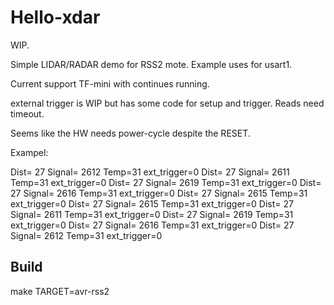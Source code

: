 Hello-xdar
==========

WIP.

Simple LIDAR/RADAR demo for RSS2 mote.
Example uses for usart1.

Current support TF-mini with continues running.

external trigger is WIP but has some code for
setup and trigger. Reads need timeout.

Seems like the HW needs power-cycle despite the
RESET.

Exampel:

Dist=   27 Signal= 2612 Temp=31 ext_trigger=0
Dist=   27 Signal= 2611 Temp=31 ext_trigger=0
Dist=   27 Signal= 2619 Temp=31 ext_trigger=0
Dist=   27 Signal= 2616 Temp=31 ext_trigger=0
Dist=   27 Signal= 2615 Temp=31 ext_trigger=0
Dist=   27 Signal= 2615 Temp=31 ext_trigger=0
Dist=   27 Signal= 2611 Temp=31 ext_trigger=0
Dist=   27 Signal= 2619 Temp=31 ext_trigger=0
Dist=   27 Signal= 2616 Temp=31 ext_trigger=0
Dist=   27 Signal= 2612 Temp=31 ext_trigger=0


Build
-----
make TARGET=avr-rss2


